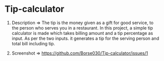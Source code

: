 # Tip-calculator

1) Description => The tip is the money given as a gift for good service, to the person who serves you in a restaurant. In this project, 
a simple tip calculator is made which takes billing amount and a tip percentage as input. As per the two inputs. 
it generates a tip for the serving person and total bill including tip.


2) Screenshot => https://github.com/Borse030/Tip-calculator/issues/1
